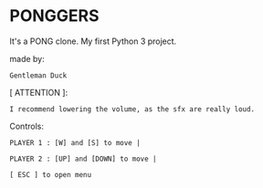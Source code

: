 # PONGGERS
It's a PONG clone. My first Python 3 project.

made by:

	Gentleman Duck

[  ATTENTION  ]:

	I recommend lowering the volume, as the sfx are really loud.
	
Controls:

	PLAYER 1 : [W] and [S] to move |
	
	PLAYER 2 : [UP] and [DOWN] to move |
	
	[ ESC ] to open menu
